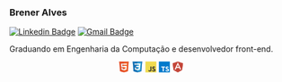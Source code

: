 ### Brener Alves

[![Linkedin Badge](https://img.shields.io/badge/-BrenerAlves-0e76a8?style=flat-square&logo=Linkedin&logoColor=white&link=https://www.linkedin.com/in/brener-alves/)](https://www.linkedin.com/in/brener-alves/) 
[![Gmail Badge](https://img.shields.io/badge/-Brener820@gmail.com-db4a39?style=flat-square&logo=Gmail&logoColor=white&link=mailto:brener820@gmail.com)](mailto:brener820@gmail.com)

Graduando em Engenharia da Computação e desenvolvedor front-end.

<p align="center">
  <img src="https://github.com/devicons/devicon/blob/master/icons/html5/html5-original.svg" alt="HTML5" width="20px"/>
  <img src="https://github.com/devicons/devicon/blob/master/icons/css3/css3-original.svg" alt="CSS3" width="20px"/>
  <img src="https://github.com/devicons/devicon/blob/master/icons/javascript/javascript-original.svg" alt="Javasccript" width="20px"/>
  <img src="https://github.com/devicons/devicon/blob/master/icons/typescript/typescript-original.svg" alt="Typescript" width="20px"/>
  <img src="https://github.com/devicons/devicon/blob/master/icons/angularjs/angularjs-plain.svg" alt="Angular" width="20px"/>
</p>
